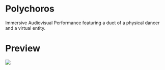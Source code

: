 # Polychoros
Immersive Audiovisual Performance featuring a duet of a physical dancer and a virtual entity.

# Preview
![](https://github.com/GeorgTsabou/Polychoros/blob/main/Polychoros.gif)
